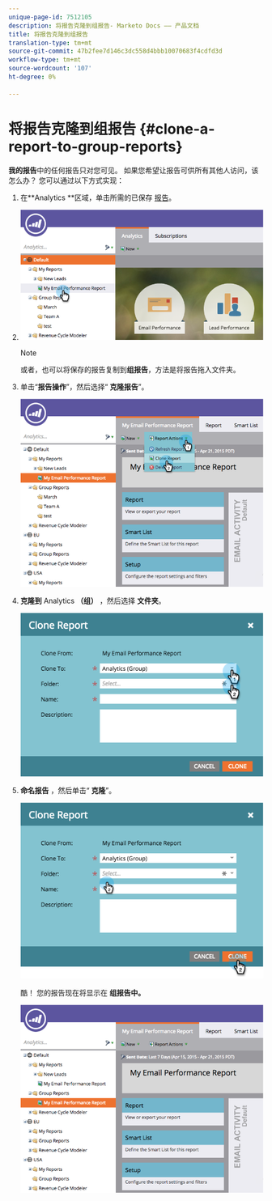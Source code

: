 ```yaml
---
unique-page-id: 7512105
description: 将报告克隆到组报告- Marketo Docs —— 产品文档
title: 将报告克隆到组报告
translation-type: tm+mt
source-git-commit: 47b2fee7d146c3dc558d4bbb10070683f4cdfd3d
workflow-type: tm+mt
source-wordcount: '107'
ht-degree: 0%

---
```



# 将报告克隆到组报告 {#clone-a-report-to-group-reports}

**我的报告**中的任何报告只对您可见。 如果您希望让报告可供所有其他人访问，该怎么办？ 您可以通过以下方式实现：

1. 在**Analytics **区域，单击所需的已保存 [报告](../../../../product-docs/reporting/basic-reporting/creating-reports/save-a-report.md)。
1. ![](assets/image2015-4-21-11-3a25-3a54.png)

   >[!NOTE]
   >
   >或者，也可以将保存的报告复制到**组报告**，方法是将报告拖入文件夹。

1. 单击“**报告操作**”，然后选择“ **克隆报告**”。

   ![](assets/image2015-4-21-11-3a29-3a32.png)

1. **克隆到** Analytics **（组）** ，然后选择 **文件夹**。

   ![](assets/image2015-4-21-11-3a32-3a0.png)

1. **命名报告** ，然后单击“ **克隆**”。

   ![](assets/image2015-4-21-11-3a33-3a11.png)

   酷！ 您的报告现在将显示在 **组报告中。**

   ![](assets/image2015-4-21-11-3a37-3a25.png)

